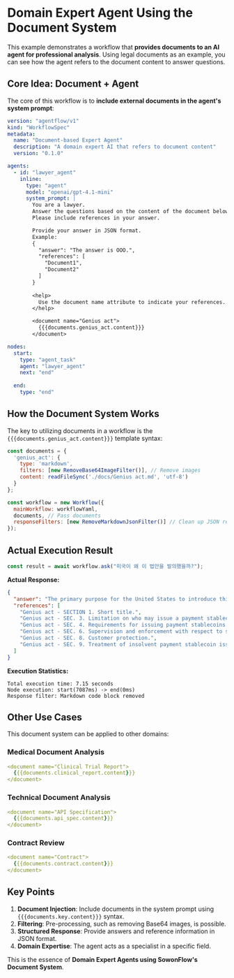 # Domain Expert Agent Using the Document System

This example demonstrates a workflow that **provides documents to an AI agent for professional analysis**. Using legal documents as an example, you can see how the agent refers to the document content to answer questions.

## Core Idea: Document + Agent

The core of this workflow is to **include external documents in the agent's system prompt**:

```yaml
version: "agentflow/v1"
kind: "WorkflowSpec"
metadata:
  name: "Document-based Expert Agent"
  description: "A domain expert AI that refers to document content"
  version: "0.1.0"

agents:
  - id: "lawyer_agent"
    inline:
      type: "agent"
      model: "openai/gpt-4.1-mini"
      system_prompt: |
        You are a lawyer.
        Answer the questions based on the content of the document below.
        Please include references in your answer.

        Provide your answer in JSON format.
        Example:
        {
          "answer": "The answer is OOO.",
          "references": [
            "Document1",
            "Document2"
          ] 
        }
        
        <help>  
          Use the document name attribute to indicate your references.
        </help>

        <document name="Genius act">
          {{{documents.genius_act.content}}}
        </document>

nodes:
  start:
    type: "agent_task"
    agent: "lawyer_agent"
    next: "end"
  
  end:
    type: "end"
```

## How the Document System Works

The key to utilizing documents in a workflow is the `{{{documents.genius_act.content}}}` template syntax:

```javascript
const documents = {
  'genius_act': {
    type: 'markdown',
    filters: [new RemoveBase64ImageFilter()], // Remove images
    content: readFileSync('./docs/Genius act.md', 'utf-8')
  }
};

const workflow = new Workflow({
  mainWorkflow: workflowYaml,
  documents, // Pass documents
  responseFilters: [new RemoveMarkdownJsonFilter()] // Clean up JSON response
});
```

## Actual Execution Result

```javascript
const result = await workflow.ask("미국이 왜 이 법안을 발의했을까?");
```

**Actual Response:**
```json
{
  "answer": "The primary purpose for the United States to introduce this bill, the GENIUS Act of 2025, is to systematize the regulation of payment stablecoins and ensure their stability. The bill aims to establish clear standards for the issuance and operation of stablecoins to ensure the safety and soundness of the financial system, enhance consumer protection, and manage risks to financial stability.",
  "references": [
    "Genius act - SECTION 1. Short title.",
    "Genius act - SEC. 3. Limitation on who may issue a payment stablecoin.",
    "Genius act - SEC. 4. Requirements for issuing payment stablecoins.",
    "Genius act - SEC. 6. Supervision and enforcement with respect to subsidiaries of insured depository institutions and Comptroller-regulated entities.",
    "Genius act - SEC. 8. Customer protection.",
    "Genius act - SEC. 9. Treatment of insolvent payment stablecoin issuers."
  ]
}
```

**Execution Statistics:**
```
Total execution time: 7.15 seconds
Node execution: start(7087ms) -> end(0ms)
Response filter: Markdown code block removed
```

## Other Use Cases

This document system can be applied to other domains:

### Medical Document Analysis
```yaml
<document name="Clinical Trial Report">
  {{{documents.clinical_report.content}}}
</document>
```

### Technical Document Analysis
```yaml
<document name="API Specification">
  {{{documents.api_spec.content}}}
</document>
```

### Contract Review
```yaml
<document name="Contract">
  {{{documents.contract.content}}}
</document>
```

## Key Points

1.  **Document Injection**: Include documents in the system prompt using `{{{documents.key.content}}}` syntax.
2.  **Filtering**: Pre-processing, such as removing Base64 images, is possible.
3.  **Structured Response**: Provide answers and reference information in JSON format.
4.  **Domain Expertise**: The agent acts as a specialist in a specific field.

This is the essence of **Domain Expert Agents using SowonFlow's Document System**.